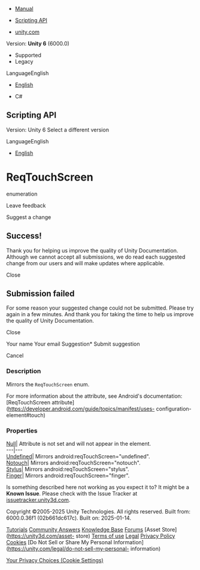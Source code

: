 [ ]()

  * [Manual](../Manual/index.html)
  * [Scripting API](../ScriptReference/index.html)

  * [unity.com](https://unity.com/)

Version: **Unity 6** (6000.0)

  * Supported
  * Legacy

LanguageEnglish

  * [English]()

  * C#

[ ](https://docs.unity3d.com)

## Scripting API

Version: Unity 6 Select a different version

LanguageEnglish

  * [English]()

# ReqTouchScreen

enumeration

Leave feedback

Suggest a change

## Success!

Thank you for helping us improve the quality of Unity Documentation. Although
we cannot accept all submissions, we do read each suggested change from our
users and will make updates where applicable.

Close

## Submission failed

For some reason your suggested change could not be submitted. Please <a>try
again</a> in a few minutes. And thank you for taking the time to help us
improve the quality of Unity Documentation.

Close

Your name Your email Suggestion* Submit suggestion

Cancel

[ ]()

### Description

Mirrors the ` ReqTouchScreen ` enum.

For more information about the attribute, see Android's documentation:
[ReqTouchScreen
attribute](https://developer.android.com/guide/topics/manifest/uses-
configuration-element#touch)

### Properties

[Null](Unity.Android.Gradle.Manifest.ReqTouchScreen.Null.html)| Attribute is
not set and will not appear in the element.  
---|---  
[Undefined](Unity.Android.Gradle.Manifest.ReqTouchScreen.Undefined.html)|
Mirrors android:reqTouchScreen="undefined".  
[Notouch](Unity.Android.Gradle.Manifest.ReqTouchScreen.Notouch.html)| Mirrors
android:reqTouchScreen="notouch".  
[Stylus](Unity.Android.Gradle.Manifest.ReqTouchScreen.Stylus.html)| Mirrors
android:reqTouchScreen="stylus".  
[Finger](Unity.Android.Gradle.Manifest.ReqTouchScreen.Finger.html)| Mirrors
android:reqTouchScreen="finger".  
  
Is something described here not working as you expect it to? It might be a
**Known Issue**. Please check with the Issue Tracker at
[issuetracker.unity3d.com](https://issuetracker.unity3d.com).

Copyright ©2005-2025 Unity Technologies. All rights reserved. Built from:
6000.0.36f1 (02b661dc617c). Built on: 2025-01-14.

[Tutorials](https://unity3d.com/learn) [Community
Answers](https://answers.unity3d.com) [Knowledge
Base](https://support.unity3d.com/hc/en-us)
[Forums](https://forum.unity3d.com) [Asset Store](https://unity3d.com/asset-
store) [Terms of use](https://docs.unity3d.com/Manual/TermsOfUse.html)
[Legal](https://unity.com/legal) [Privacy
Policy](https://unity.com/legal/privacy-policy)
[Cookies](https://unity.com/legal/cookie-policy) [Do Not Sell or Share My
Personal Information](https://unity.com/legal/do-not-sell-my-personal-
information)

[Your Privacy Choices (Cookie Settings)](javascript:void\(0\);)

